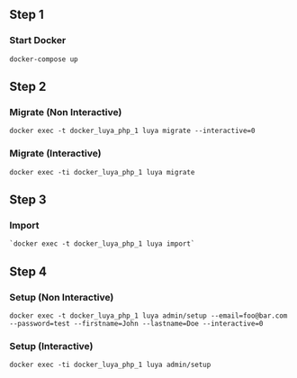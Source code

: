 ## Step 1
### Start Docker
```
docker-compose up
```

## Step 2

### Migrate (Non Interactive)
```
docker exec -t docker_luya_php_1 luya migrate --interactive=0
```

### Migrate (Interactive)

```
docker exec -ti docker_luya_php_1 luya migrate
```

## Step 3

### Import
```
`docker exec -t docker_luya_php_1 luya import`
```


## Step 4

### Setup (Non Interactive)
```
docker exec -t docker_luya_php_1 luya admin/setup --email=foo@bar.com --password=test --firstname=John --lastname=Doe --interactive=0

```

### Setup (Interactive)
```
docker exec -ti docker_luya_php_1 luya admin/setup

```